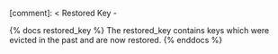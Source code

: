 [comment]: < Restored Key -

{% docs restored_key %}
The restored_key contains keys which were evicted in the past and are now restored.
{% enddocs %}
